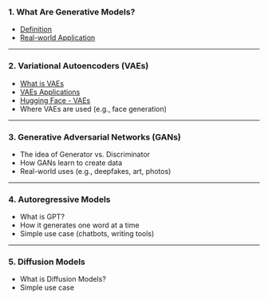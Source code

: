 ### **1. What Are Generative Models?**

* [Definition](https://github.com/yangshiteng/Data-Science-Learning-Path/blob/main/deep_learning/generative_model/definition.md)
* [Real-world Application](https://github.com/yangshiteng/Data-Science-Learning-Path/blob/main/deep_learning/generative_model/real_world_applicaiton.md)

---

### **2. Variational Autoencoders (VAEs)**

* [What is VAEs](https://github.com/yangshiteng/Data-Science-Learning-Path/blob/main/deep_learning/generative_model/what_is_vaes.md)
* [VAEs Applications](https://github.com/yangshiteng/Data-Science-Learning-Path/blob/main/deep_learning/generative_model/vae_applications.md)
* [Hugging Face - VAEs](https://github.com/yangshiteng/Data-Science-Learning-Path/blob/main/deep_learning/generative_model/hugging_face_vaes.md)
* Where VAEs are used (e.g., face generation)

---

### **3. Generative Adversarial Networks (GANs)**

* The idea of Generator vs. Discriminator
* How GANs learn to create data
* Real-world uses (e.g., deepfakes, art, photos)

---

### **4. Autoregressive Models**

* What is GPT?
* How it generates one word at a time
* Simple use case (chatbots, writing tools)

---

### **5. Diffusion Models**

* What is Diffusion Models?
* Simple use case
